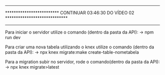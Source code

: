 *****************************************************************************************
*************************   CONTINUAR  03:46:30 DO VÍDEO 02 *****************************
*****************************************************************************************




Para iniciar o servidor utilize o comando (dentro da pasta da API):
->        npm run dev


Para criar uma nova tabela utilizando o knex utilize o comando (dentro da pasta da API):
->        npx knex migrate:make create-table-nometabela


Para a migration subir no servidor, rode o comando(dentro da pasta da API):
->       npx knex migrate>latest